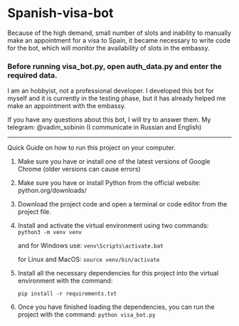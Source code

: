 # Spanish-visa-bot
Because of the high demand, small number of slots and inability to manually make an appointment for a visa to Spain, it became necessary to write code for the bot, which will monitor the availability of slots in the embassy. 

### Before running visa_bot.py, open auth_data.py and enter the required data.

I am an hobbyist, not a professional developer.
I developed this bot for myself and it is currently in the testing phase, but it has already helped me make an appointment with the embassy. 

If you have any questions about this bot, I will try to answer them. 
My telegram: @vadim_sobinin (I communicate in Russian and English)

***

Quick Guide on how to run this project on your computer. 
1. Make sure you have or install one of the latest versions of Google Chrome (older versions can cause errors)
2. Make sure you have or install Python from the official website: python.org/downloads/
3. Download the project code and open a terminal or code editor from the project file. 
4. Install and activate the virtual environment using two commands: ```python3 -m venv venv``` 

    and for Windows use: ```venv\Scripts\activate.bat``` 

    for Linux and MacOS: ```source venv/bin/activate```
5. Install all the necessary dependencies for this project into the virtual environment with the command: 
    
    ```pip install -r requirements.txt```
6. Once you have finished loading the dependencies, you can run the project with the command: ```python visa_bot.py```
